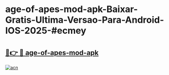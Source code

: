# age-of-apes-mod-apk-Baixar-Gratis-Ultima-Versao-Para-Android-IOS-2025-#ecmey

# <h2><a href="https://ainizakaria.my?title=age-of-apes-mod-apk&ref=24M">🔗👉 🔴 age-of-apes-mod-apk</a></h2>

[![acn](https://github.com/user-attachments/assets/0f9c940e-d8b0-45ae-aac7-cd30a18b3e1c)](https://ainizakaria.my?title=age-of-apes-mod-apk&ref=24M)

